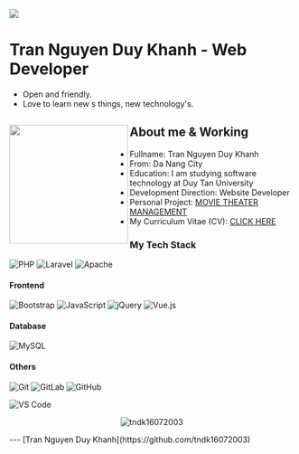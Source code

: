 ![](https://quotes-github-readme.vercel.app/api?type=horizontal&theme=radical)

# Tran Nguyen Duy Khanh - Web Developer

- Open and friendly.
- Love to learn new  s things, new technology's.

## About me & Working <a href="https://github.com/tndk16072003"><img align="left" width="auto" height="210" src="https://i.imgur.com/vXhBRRj.jpg"></a>

- Fullname: Tran Nguyen Duy Khanh
- From: Da Nang City
- Education: I am studying software technology at Duy Tan University
- Development Direction: Website Developer
- Personal Project: [MOVIE THEATER MANAGEMENT](https://duykhanhdng.dzloye.com/)
- My Curriculum Vitae (CV): [CLICK HERE](https://drive.google.com/file/d/19hZFuVp6K795Z5TzzVK2O_eoqL4bTH0w/view?usp=sharing)
### My Tech Stack
![PHP](https://img.shields.io/badge/php-%23777BB4.svg?style=for-the-badge&logo=php&logoColor=white)
![Laravel](https://img.shields.io/badge/Laravel-%23FF2D20.svg?style=for-the-badge&logo=laravel&logoColor=white)
![Apache](https://img.shields.io/badge/apache-%23D42029.svg?style=for-the-badge&logo=apache&logoColor=white)


#### Frontend
![Bootstrap](https://img.shields.io/badge/bootstrap-%238511FA.svg?style=for-the-badge&logo=bootstrap&logoColor=white)
![JavaScript](https://img.shields.io/badge/javascript-%23323330.svg?style=for-the-badge&logo=javascript&logoColor=%23F7DF1E)
![jQuery](https://img.shields.io/badge/jQuery-%230769AD.svg?style=for-the-badge&logo=jquery&logoColor=white)
![Vue.js](https://img.shields.io/badge/vue.js-%2335495e.svg?style=for-the-badge&logo=vuedotjs&logoColor=%234FC08D)

#### Database
![MySQL](https://img.shields.io/badge/mysql-%2300000f.svg?style=for-the-badge&logo=mysql&logoColor=white)

#### Others
![Git](https://img.shields.io/badge/Git-%23F05032.svg?style=for-the-badge&logo=git&logoColor=white)
![GitLab](https://img.shields.io/badge/GitLab-%23FC6D26.svg?style=for-the-badge&logo=gitlab&logoColor=white)
![GitHub](https://img.shields.io/badge/GitHub-%23181717.svg?style=for-the-badge&logo=github&logoColor=white)

![VS Code](https://img.shields.io/badge/Visual%20Studio%20Code-%23007ACC.svg?style=for-the-badge&logo=visualstudiocode&logoColor=white)

<p align="center"><img align="center"
        src="https://github-readme-stats.vercel.app/api/top-langs?username=tndk16072003&show_icons=true&locale=en&layout=compact"
        alt="tndk16072003" /></p>
---
[Tran Nguyen Duy Khanh](https://github.com/tndk16072003) 
